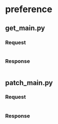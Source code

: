 # preference


## get_main.py

### Request

```
```

### Response

```
```


## patch_main.py

### Request

```
```

### Response

```
```
